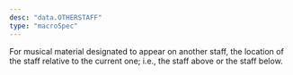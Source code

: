 ```yaml
---
desc: "data.OTHERSTAFF"
type: "macroSpec"
---
```


For musical material designated to appear on another staff, the location of the staff
relative to the current one; i.e., the staff above or the staff below.